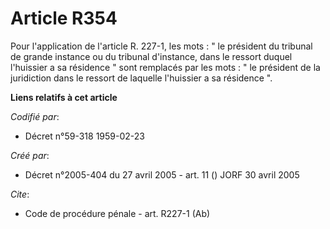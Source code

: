 # Article R354

Pour l'application de l'article R. 227-1, les mots : " le président du tribunal de grande instance ou du tribunal d'instance,
dans le ressort duquel l'huissier a sa résidence " sont remplacés par les mots : " le président de la juridiction dans le
ressort de laquelle l'huissier a sa résidence ".

**Liens relatifs à cet article**

_Codifié par_:

  - Décret n°59-318 1959-02-23

_Créé par_:

  - Décret n°2005-404 du 27 avril 2005 - art. 11 () JORF 30 avril 2005

_Cite_:

  - Code de procédure pénale - art. R227-1 (Ab)
